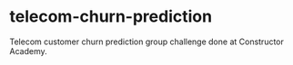 # telecom-churn-prediction
Telecom customer churn prediction group challenge done at Constructor Academy.
